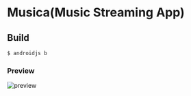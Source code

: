 
# Musica(Music Streaming App)

## Build
```bash
$ androidjs b
```
### Preview
![preview](https://github.com/projectfinalaudio/musica/blob/master/preview.png?raw=true)


